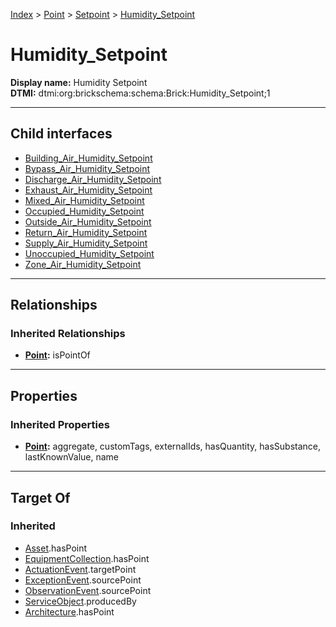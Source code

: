 [Index](../../../Index.md) > [Point](../../Point.md) > [Setpoint](../Setpoint.md) > [Humidity_Setpoint](#)
# Humidity_Setpoint

**Display name:** Humidity Setpoint<br />
**DTMI:** dtmi:org:brickschema:schema:Brick:Humidity_Setpoint;1

---

## Child interfaces
* [Building_Air_Humidity_Setpoint](Building_Air_Humidity_Setpoint.md)
* [Bypass_Air_Humidity_Setpoint](Bypass_Air_Humidity_Setpoint.md)
* [Discharge_Air_Humidity_Setpoint](Discharge_Air_Humidity_Setpoint.md)
* [Exhaust_Air_Humidity_Setpoint](Exhaust_Air_Humidity_Setpoint.md)
* [Mixed_Air_Humidity_Setpoint](Mixed_Air_Humidity_Setpoint.md)
* [Occupied_Humidity_Setpoint](Occupied_Humidity_Setpoint.md)
* [Outside_Air_Humidity_Setpoint](Outside_Air_Humidity_Setpoint.md)
* [Return_Air_Humidity_Setpoint](Return_Air_Humidity_Setpoint.md)
* [Supply_Air_Humidity_Setpoint](Supply_Air_Humidity_Setpoint.md)
* [Unoccupied_Humidity_Setpoint](Unoccupied_Humidity_Setpoint.md)
* [Zone_Air_Humidity_Setpoint](Zone_Air_Humidity_Setpoint.md)

---

## Relationships
### Inherited Relationships
* **[Point](../../Point.md):** isPointOf

---

## Properties
### Inherited Properties
* **[Point](../../Point.md):** aggregate, customTags, externalIds, hasQuantity, hasSubstance, lastKnownValue, name

---

## Target Of
### Inherited
* [Asset](../../../Asset/Asset.md).hasPoint
* [EquipmentCollection](../../../Collection/AssetCollection/EquipmentCollection/EquipmentCollection.md).hasPoint
* [ActuationEvent](../../../Event/PointEvent/ActuationEvent.md).targetPoint
* [ExceptionEvent](../../../Event/PointEvent/ExceptionEvent.md).sourcePoint
* [ObservationEvent](../../../Event/PointEvent/ObservationEvent.md).sourcePoint
* [ServiceObject](../../../Information/ServiceObject/ServiceObject.md).producedBy
* [Architecture](../../../Space/Architecture/Architecture.md).hasPoint
